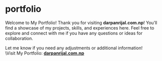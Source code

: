 # portfolio
Welcome to My Portfolio!
Thank you for visiting **darpanrijal.com.np**! You’ll find a showcase of my projects, skills, and experiences here. Feel free to explore and connect with me if you have any questions or ideas for collaboration.

Let me know if you need any adjustments or additional information!\
\Visit My Portfolio: [**darpanrijal.com.np**](https://www.darpanrijal.com.np/)
